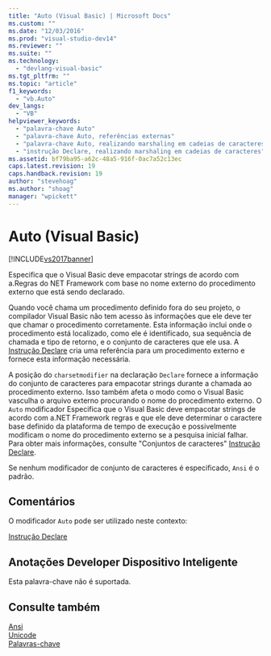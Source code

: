 ```yaml
---
title: "Auto (Visual Basic) | Microsoft Docs"
ms.custom: ""
ms.date: "12/03/2016"
ms.prod: "visual-studio-dev14"
ms.reviewer: ""
ms.suite: ""
ms.technology: 
  - "devlang-visual-basic"
ms.tgt_pltfrm: ""
ms.topic: "article"
f1_keywords: 
  - "vb.Auto"
dev_langs: 
  - "VB"
helpviewer_keywords: 
  - "palavra-chave Auto"
  - "palavra-chave Auto, referências externas"
  - "palavra-chave Auto, realizando marshaling em cadeias de caracteres"
  - "instrução Declare, realizando marshaling em cadeias de caracteres"
ms.assetid: bf79ba95-a62c-48a5-916f-0ac7a52c13ec
caps.latest.revision: 19
caps.handback.revision: 19
author: "stevehoag"
ms.author: "shoag"
manager: "wpickett"
---
```

# Auto (Visual Basic)
[!INCLUDE[vs2017banner](../../../csharp/includes/vs2017banner.md)]

Especifica que o Visual Basic deve empacotar strings de acordo com a.Regras do NET Framework com base no nome externo do procedimento externo que está sendo declarado.  
  
 Quando você chama um procedimento definido fora do seu projeto, o compilador Visual Basic não tem acesso às informações que ele deve ter que chamar o procedimento corretamente.  Esta informação inclui onde o procedimento está localizado, como ele é identificado, sua sequência de chamada e tipo de retorno, e o conjunto de caracteres que ele usa.  A [Instrução Declare](../../../visual-basic/language-reference/statements/declare-statement.md) cria uma referência para um procedimento externo e fornece esta informação necessária.  
  
 A posição do `charsetmodifier` na declaração `Declare` fornece a informação do conjunto de caracteres para empacotar strings durante a chamada ao procedimento externo.  Isso também afeta o modo como o Visual Basic vasculha o arquivo externo procurando o nome do procedimento externo.  O `Auto` modificador Especifica que o Visual Basic deve empacotar strings de acordo com a.NET Framework regras e que ele deve determinar o caractere base definido da plataforma de tempo de execução e possivelmente modificam o nome do procedimento externo se a pesquisa inicial falhar.  Para obter mais informações, consulte "Conjuntos de caracteres" [Instrução Declare](../../../visual-basic/language-reference/statements/declare-statement.md).  
  
 Se nenhum modificador de conjunto de caracteres é especificado, `Ansi` é o padrão.  
  
## Comentários  
 O modificador `Auto` pode ser utilizado neste contexto:  
  
 [Instrução Declare](../../../visual-basic/language-reference/statements/declare-statement.md)  
  
## Anotações Developer Dispositivo Inteligente  
 Esta palavra\-chave não é suportada.  
  
## Consulte também  
 [Ansi](../../../visual-basic/language-reference/modifiers/ansi.md)   
 [Unicode](../../../visual-basic/language-reference/modifiers/unicode.md)   
 [Palavras\-chave](../../../visual-basic/language-reference/keywords/index.md)